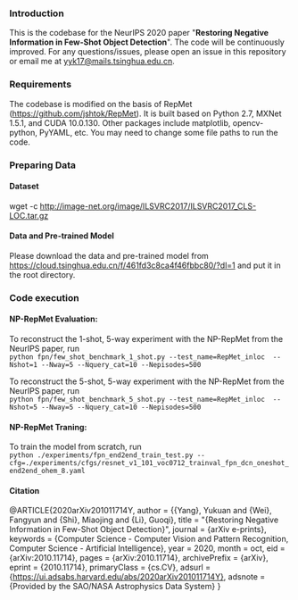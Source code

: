 ### Introduction  
This is the codebase for the NeurIPS 2020 paper "**Restoring Negative Information in Few-Shot Object Detection**". 
The code will be continuously improved. For any questions/issues, please open an issue in this repository or email me at <yyk17@mails.tsinghua.edu.cn>.
### Requirements  
The codebase is modified on the basis of RepMet (<https://github.com/jshtok/RepMet>). It is built based on Python 2.7, MXNet 1.5.1, and CUDA 10.0.130. Other packages include matplotlib, opencv-python, PyYAML, etc. You may need to change some file paths to run the code.
### Preparing Data   
#### Dataset   
wget -c http://image-net.org/image/ILSVRC2017/ILSVRC2017_CLS-LOC.tar.gz
#### Data and Pre-trained Model
Please download the data and pre-trained model from <https://cloud.tsinghua.edu.cn/f/461fd3c8ca4f46fbbc80/?dl=1> and put it in the root directory.  
### Code execution
#### NP-RepMet Evaluation:
To reconstruct the 1-shot, 5-way experiment with the NP-RepMet from the NeurIPS paper, run  
`python fpn/few_shot_benchmark_1_shot.py --test_name=RepMet_inloc  --Nshot=1 --Nway=5 --Nquery_cat=10 --Nepisodes=500` 
 
To reconstruct the 5-shot, 5-way experiment with the NP-RepMet from the NeurIPS paper, run  
`python fpn/few_shot_benchmark_5_shot.py --test_name=RepMet_inloc  --Nshot=5 --Nway=5 --Nquery_cat=10 --Nepisodes=500`
#### NP-RepMet Traning:  
To train the model from scratch, run  
`python ./experiments/fpn_end2end_train_test.py --cfg=./experiments/cfgs/resnet_v1_101_voc0712_trainval_fpn_dcn_oneshot_end2end_ohem_8.yaml`
#### Citation
@ARTICLE{2020arXiv201011714Y,
       author = {{Yang}, Yukuan and {Wei}, Fangyun and {Shi}, Miaojing and {Li}, Guoqi},
        title = "{Restoring Negative Information in Few-Shot Object Detection}",
      journal = {arXiv e-prints},
     keywords = {Computer Science - Computer Vision and Pattern Recognition, Computer Science - Artificial Intelligence},
         year = 2020,
        month = oct,
          eid = {arXiv:2010.11714},
        pages = {arXiv:2010.11714},
archivePrefix = {arXiv},
       eprint = {2010.11714},
 primaryClass = {cs.CV},
       adsurl = {https://ui.adsabs.harvard.edu/abs/2020arXiv201011714Y},
      adsnote = {Provided by the SAO/NASA Astrophysics Data System}
}